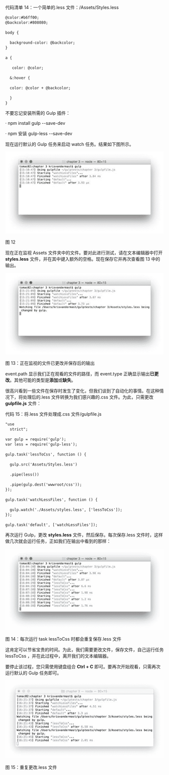   

代码清单 14：一个简单的.less 文件：/Assets/Styles.less

```
@color:#b6ff00;
@backcolor:#808080;

body {

  background-color: @backcolor;
}

a {

   color: @color;

  &:hover {

  color: @color + @backcolor;

  }
}

```

不要忘记安装所需的 Gulp 插件：

· npm install gulp --save-dev

· npm 安装 gulp-less --save-dev

现在运行默认的 Gulp 任务来启动 watch 任务。结果如下图所示。

![](img/00015.jpeg)

图 12

现在正在监视 Assets 文件夹中的文件。要对此进行测试，请在文本编辑器中打开 **styles.less** 文件，并在其中键入额外的空格。现在保存它并再次查看图 13 中的输出。

![](img/00016.jpeg)

图 13：正在监视的文件已更改并保存后的输出

event.path 显示我们正在观看的文件的路径，而 event.type 正确显示输出**已更改**。其他可能的类型是**添加**或**缺失**。

很高兴看到一些文件在保存时发生了变化，但我们谈到了自动化的事情。在这种情况下，将处理后的.less 文件转换为我们感兴趣的.css 文件。为此，只需更改 **gulpfile.js** 文件：

代码 15：将.less 文件处理成.css 文件/gulpfile.js

```
"use
  strict";

var gulp = require('gulp');
var less = require('gulp-less');

gulp.task('lessToCss', function () {

  gulp.src('Assets/Styles.less')

  .pipe(less())

  .pipe(gulp.dest('wwwroot/css'));
});

gulp.task('watchLessFiles', function () {

  gulp.watch('./Assets/styles.less', ['lessToCss']);
});

gulp.task('default', ['watchLessFiles']);

```

再次运行 Gulp，更改 **styles.less** 文件，然后保存。每次保存.less 文件时，这样做几次就会运行任务，正如我们在输出中看到的那样：

![](img/00017.jpeg)

图 14：每次运行 task lessToCss 时都会重复保存.less 文件

这肯定可以节省宝贵的时间。为此，我们需要更改文件，保存文件，自己运行任务 lessToCss ，并在此过程中，离开我们的文本编辑器。

要停止该过程，您只需使用键盘组合 **Ctrl + C** 即可。要再次开始观看，只需再次运行默认的 Gulp 任务即可。

![](img/00018.jpeg)

图 15：重复更改.less 文件